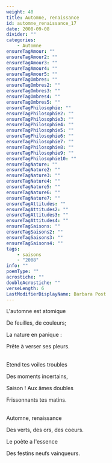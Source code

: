 ```yaml
---
weight: 40
title: Automne, renaissance
id: automne_renaissance_17
date: 2008-09-08
divider: ""
categories:
    - Automne
ensureTagAmour: ""
ensureTagAmour2: ""
ensureTagAmour3: ""
ensureTagAmour4: ""
ensureTagAmour5: ""
ensureTagOmbres: ""
ensureTagOmbres2: ""
ensureTagOmbres3: ""
ensureTagOmbres4: ""
ensureTagOmbres5: ""
ensureTagPhilosophie: ""
ensureTagPhilosophie2: ""
ensureTagPhilosophie3: ""
ensureTagPhilosophie4: ""
ensureTagPhilosophie5: ""
ensureTagPhilosophie6: ""
ensureTagPhilosophie7: ""
ensureTagPhilosophie8: ""
ensureTagPhilosophie9: ""
ensureTagPhilosophie10: ""
ensureTagNature: ""
ensureTagNature2: ""
ensureTagNature3: ""
ensureTagNature4: ""
ensureTagNature5: ""
ensureTagNature6: ""
ensureTagNature7: ""
ensureTagAttitudes: ""
ensureTagAttitudes2: ""
ensureTagAttitudes3: ""
ensureTagAttitudes4: ""
ensureTagSaisons: ""
ensureTagSaisons2: ""
ensureTagSaisons3: ""
ensureTagSaisons4: ""
tags:
    - saisons
    - "2008"
info: ""
poemType: ""
acrostiche: ""
doubleAcrostiche: ""
verseLength: 6
LastModifierDisplayName: Barbara Post
---
```

L'automne est atomique

De feuilles, de couleurs;

La nature en panique :

Prête à verser ses pleurs.

 \
Etend tes voiles troubles

Des moments incertains,

Saison ! Aux âmes doubles

Frissonnants tes matins.

 \
Automne, renaissance

Des verts, des ors, des coeurs.

Le poète a l'essence

Des festins neufs vainqueurs.
